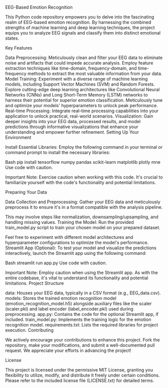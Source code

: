EEG-Based Emotion Recognition

This Python code repository empowers you to delve into the fascinating realm of EEG-based emotion recognition. By harnessing the combined strengths of machine learning and deep learning techniques, the project equips you to analyze EEG signals and classify them into distinct emotional states.

Key Features

Data Preprocessing:
Meticulously clean and filter your EEG data to eliminate noise and artifacts that could impede accurate analysis.
Employ feature extraction techniques like time-domain, frequency-domain, and time-frequency methods to extract the most valuable information from your data.
Model Training:
Experiment with a diverse range of machine learning models, including Support Vector Machines (SVM) and Random Forests.
Explore cutting-edge deep learning architectures like Convolutional Neural Networks (CNNs) and Long Short-Term Memory (LSTM) networks to harness their potential for superior emotion classification.
Meticulously tune and optimize your models' hyperparameters to unlock peak performance.
Real-time Processing:
Integrate real-time processing capabilities into your application to unlock practical, real-world scenarios.
Visualization:
Gain deeper insights into your EEG data, processed results, and model predictions through informative visualizations that enhance your understanding and empower further refinement.
Setting Up Your Environment

Install Essential Libraries:
Employ the following command in your terminal or command prompt to install the necessary libraries:

Bash
pip install tensorflow numpy pandas scikit-learn matplotlib plotly mne
Use code with caution.

Important Note:
Exercise caution when working with this code. It's crucial to familiarize yourself with the code's functionality and potential limitations.

Preparing Your Data

Data Collection and Preprocessing:
Gather your EEG data and meticulously preprocess it to ensure it's in a format compatible with the analysis pipeline.

This may involve steps like normalization, downsampling/upsampling, and handling missing values.
Training the Model:
Run the provided train_model.py script to train your chosen model on your prepared dataset.

Feel free to experiment with different model architectures and hyperparameter configurations to optimize the model's performance.
Streamlit App (Optional):
To test your model and visualize the predictions interactively, launch the Streamlit app using the following command:

Bash
streamlit run app.py
Use code with caution.

Important Note: Employ caution when using the Streamlit app. As with the entire codebase, it's vital to understand its functionality and potential limitations.
Project Structure

data: Houses your EEG data, typically in a CSV format (e.g., EEG_data.csv).
models: Stores the trained emotion recognition model (emotion_recognition_model.h5) alongside auxiliary files like the scaler (scaler.pkl) and label encoder (label_encoder.pkl) used during preprocessing.
app.py: Contains the code for the optional Streamlit app, if included.
train_model.py: Implements the training logic for the emotion recognition model.
requirements.txt: Lists the required libraries for project execution.
Contributing

We actively encourage your contributions to enhance this project. Fork the repository, make your modifications, and submit a well-documented pull request. We appreciate your efforts in advancing the project!

License

This project is licensed under the permissive MIT License, granting you flexibility to utilize, modify, and distribute it freely under certain conditions. Please refer to the included license file (LICENSE.txt) for detailed terms.
